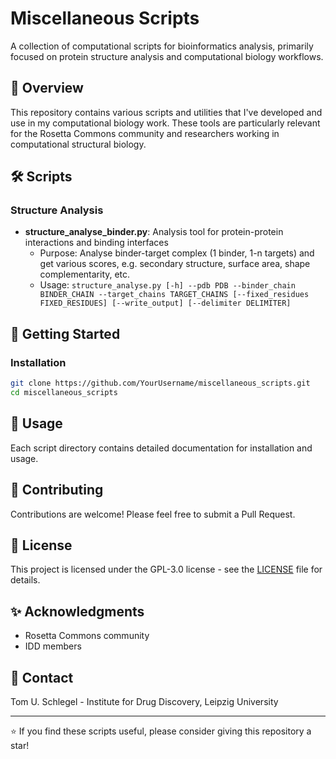 # Miscellaneous Scripts

A collection of computational scripts for bioinformatics analysis, primarily focused on protein structure analysis and computational biology workflows.

## 🎯 Overview

This repository contains various scripts and utilities that I've developed and use in my computational biology work. These tools are particularly relevant for the Rosetta Commons community and researchers working in computational structural biology.

## 🛠️ Scripts

### Structure Analysis
- **structure_analyse_binder.py**: Analysis tool for protein-protein interactions and binding interfaces
  - Purpose: Analyse binder-target complex (1 binder, 1-n targets) and get various scores, e.g. secondary structure, surface area, shape complementarity, etc.
  - Usage: `structure_analyse.py [-h] --pdb PDB --binder_chain BINDER_CHAIN --target_chains TARGET_CHAINS [--fixed_residues FIXED_RESIDUES] [--write_output] [--delimiter DELIMITER]`


## 🚀 Getting Started

### Installation
```bash
git clone https://github.com/YourUsername/miscellaneous_scripts.git
cd miscellaneous_scripts
```

## 📖 Usage

Each script directory contains detailed documentation for installation and usage.

## 🤝 Contributing

Contributions are welcome! Please feel free to submit a Pull Request.

## 📝 License

This project is licensed under the GPL-3.0 license - see the [LICENSE](LICENSE) file for details.

## ✨ Acknowledgments

- Rosetta Commons community
- IDD members

## 📧 Contact

Tom U. Schlegel - Institute for Drug Discovery, Leipzig University

---
⭐ If you find these scripts useful, please consider giving this repository a star!